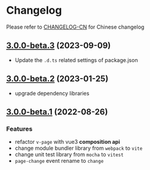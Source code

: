 # Changelog

Please refer to [CHANGELOG-CN](CHANGELOG-CN.md) for Chinese changelog

## [3.0.0-beta.3](https://github.com/TerryZ/v-page/compare/v3.0.0-beta.2...v3.0.0-beta.3) (2023-09-09)

- Update the `.d.ts` related settings of package.json

## [3.0.0-beta.2](https://github.com/TerryZ/v-page/compare/v3.0.0-beta.1...v3.0.0-beta.2) (2023-01-25)

- upgrade dependency libraries

## [3.0.0-beta.1](https://github.com/TerryZ/v-page/compare/v2.1.0...v3.0.0-beta.1) (2022-08-26)

### Features

- refactor `v-page` with vue3 **composition api**
- change module bundler library from `webpack` to `vite`
- change unit test library from `mocha` to `vitest`
- `page-change` event rename to `change`
